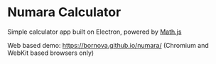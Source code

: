 # Numara Calculator

Simple calculator app built on Electron, powered by [Math.js](https://github.com/josdejong/mathjs)

Web based demo: https://bornova.github.io/numara/ (Chromium and WebKit based browsers only)
